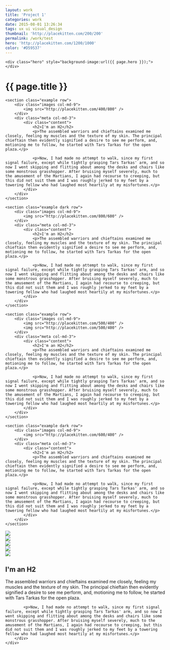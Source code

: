 ```yaml
---
layout: work
title: 'Project 1'
categories: work
date: 2015-08-01 13:26:34
tags: ux ui visual_design
thumbnail: 'http://placekitten.com/200/200'
permalink: /work/test
hero: 'http://placekitten.com/1200/1000' 
color: '#D59537'
---
```



<div class="container-fluid">

    <div class="hero" style="background-image:url({{ page.hero }});">
    </div>
    
  <!--  <h1 class="pagetitle" style="background:{{ page.color }};">{{ page.title }}</h1> -->
  <h1 class="pagetitle">{{ page.title }}</h1> 

    <section class="example row">
        <div class="images col-md-9">
            <img src="http://placekitten.com/400/800" />
        </div>
        <div class="meta col-md-3">
            <div class="content">
                <h2>I'm an H2</h2>
                <p>The assembled warriors and chieftains examined me closely, feeling my muscles and the texture of my skin. The principal chieftain then evidently signified a desire to see me perform, and, motioning me to follow, he started with Tars Tarkas for the open plaza.</p>

                <p>Now, I had made no attempt to walk, since my first signal failure, except while tightly grasping Tars Tarkas' arm, and so now I went skipping and flitting about among the desks and chairs like some monstrous grasshopper. After bruising myself severely, much to the amusement of the Martians, I again had recourse to creeping, but this did not suit them and I was roughly jerked to my feet by a towering fellow who had laughed most heartily at my misfortunes.</p>
            </div>
        </div>
    </section>
    
    <section class="example dark row">
        <div class="images col-md-9">
            <img src="http://placekitten.com/800/600" />
        </div>
        <div class="meta col-md-3">
            <div class="content">
                <h2>I'm an H2</h2>
                <p>The assembled warriors and chieftains examined me closely, feeling my muscles and the texture of my skin. The principal chieftain then evidently signified a desire to see me perform, and, motioning me to follow, he started with Tars Tarkas for the open plaza.</p>

                <p>Now, I had made no attempt to walk, since my first signal failure, except while tightly grasping Tars Tarkas' arm, and so now I went skipping and flitting about among the desks and chairs like some monstrous grasshopper. After bruising myself severely, much to the amusement of the Martians, I again had recourse to creeping, but this did not suit them and I was roughly jerked to my feet by a towering fellow who had laughed most heartily at my misfortunes.</p>
            </div>
        </div>
    </section>
    
    <section class="example row">
        <div class="images col-md-9">
            <img src="http://placekitten.com/500/400" />
            <img src="http://placekitten.com/500/400" />
        </div>
        <div class="meta col-md-3">
            <div class="content">
                <h2>I'm an H2</h2>
                <p>The assembled warriors and chieftains examined me closely, feeling my muscles and the texture of my skin. The principal chieftain then evidently signified a desire to see me perform, and, motioning me to follow, he started with Tars Tarkas for the open plaza.</p>

                <p>Now, I had made no attempt to walk, since my first signal failure, except while tightly grasping Tars Tarkas' arm, and so now I went skipping and flitting about among the desks and chairs like some monstrous grasshopper. After bruising myself severely, much to the amusement of the Martians, I again had recourse to creeping, but this did not suit them and I was roughly jerked to my feet by a towering fellow who had laughed most heartily at my misfortunes.</p>
            </div>
        </div>
    </section>    
    
    <section class="example dark row">
        <div class="images col-md-9">
            <img src="http://placekitten.com/600/400" />
        </div>
        <div class="meta col-md-3">
            <div class="content">
                <h2>I'm an H2</h2>
                <p>The assembled warriors and chieftains examined me closely, feeling my muscles and the texture of my skin. The principal chieftain then evidently signified a desire to see me perform, and, motioning me to follow, he started with Tars Tarkas for the open plaza.</p>

                <p>Now, I had made no attempt to walk, since my first signal failure, except while tightly grasping Tars Tarkas' arm, and so now I went skipping and flitting about among the desks and chairs like some monstrous grasshopper. After bruising myself severely, much to the amusement of the Martians, I again had recourse to creeping, but this did not suit them and I was roughly jerked to my feet by a towering fellow who had laughed most heartily at my misfortunes.</p>
            </div>
        </div>
    </section>    

<section class="example row">
    <div class="images slides col-md-9">
        <div><img src="http://placekitten.com/500/400" /></div>
        <div> <img src="http://placekitten.com/500/400" /></div>
        <div> <img src="http://placekitten.com/500/400" /></div>
        <div> <img src="http://placekitten.com/500/400" /></div>
        <div> <img src="http://placekitten.com/500/400" /></div>
    </div>
    <div class="meta col-md-3">
        <div class="content">
            <h2>I'm an H2</h2>
            <p>The assembled warriors and chieftains examined me closely, feeling my muscles and the texture of my skin. The principal chieftain then evidently signified a desire to see me perform, and, motioning me to follow, he started with Tars Tarkas for the open plaza.</p>

            <p>Now, I had made no attempt to walk, since my first signal failure, except while tightly grasping Tars Tarkas' arm, and so now I went skipping and flitting about among the desks and chairs like some monstrous grasshopper. After bruising myself severely, much to the amusement of the Martians, I again had recourse to creeping, but this did not suit them and I was roughly jerked to my feet by a towering fellow who had laughed most heartily at my misfortunes.</p>
        </div>
    </div>
</section>
    
</div>